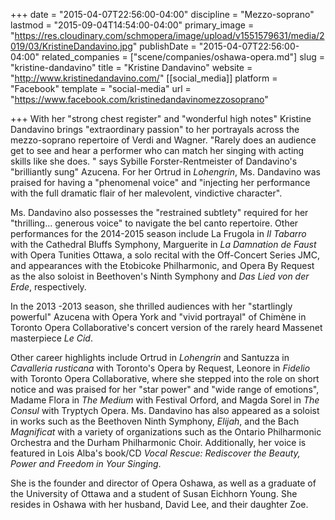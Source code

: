 +++
date = "2015-04-07T22:56:00-04:00"
discipline = "Mezzo-soprano"
lastmod = "2015-09-04T14:54:00-04:00"
primary_image = "https://res.cloudinary.com/schmopera/image/upload/v1551579631/media/2019/03/KristineDandavino.jpg"
publishDate = "2015-04-07T22:56:00-04:00"
related_companies = ["scene/companies/oshawa-opera.md"]
slug = "kristine-dandavino"
title = "Kristine Dandavino"
website = "http://www.kristinedandavino.com/"
[[social_media]]
platform = "Facebook"
template = "social-media"
url = "https://www.facebook.com/kristinedandavinomezzosoprano"

+++
With her "strong chest register" and "wonderful high notes" Kristine Dandavino brings "extraordinary passion" to her portrayals across the mezzo-soprano repertoire of Verdi and Wagner. "Rarely does an audience get to see and hear a performer who can match her singing with acting skills like she does. " says Sybille Forster-Rentmeister of Dandavino's "brilliantly sung" Azucena. For her Ortrud in _Lohengrin_, Ms. Dandavino was praised for having a "phenomenal voice" and "injecting her performance with the full dramatic flair of her malevolent, vindictive character".

Ms. Dandavino also possesses the "restrained subtlety" required for her "thrilling... generous voice" to navigate the bel canto repertoire. Other performances for the 2014-2015 season include La Frugola in _Il Tabarro_ with the Cathedral Bluffs Symphony, Marguerite in _La Damnation de Faust_ with Opera Tunities Ottawa, a solo recital with the Off-Concert Series JMC, and appearances with the Etobicoke Philharmonic, and Opera By Request as the also soloist in Beethoven's Ninth Symphony and _Das Lied von der Erde_, respectively.

In the 2013 -2013 season, she thrilled audiences with her "startlingly powerful" Azucena with Opera York and "vivid portrayal" of Chimène in Toronto Opera Collaborative's concert version of the rarely heard Massenet masterpiece _Le Cid_. 

Other career highlights include Ortrud in _Lohengrin_ and Santuzza in _Cavalleria rusticana_ with Toronto's Opera by Request, Leonore in _Fidelio_ with Toronto Opera Collaborative, where she stepped into the role on short notice and was praised for her "star power" and "wide range of emotions", Madame Flora in _The Medium_ with Festival Orford, and Magda Sorel in _The Consul_ with Tryptych Opera. Ms. Dandavino has also appeared as a soloist in works such as the Beethoven Ninth Symphony, _Elijah_, and the Bach _Magnificat_ with a variety of organizations such as the Ontario Philharmonic Orchestra and the Durham Philharmonic Choir. Additionally, her voice is featured in Lois Alba's book/CD _Vocal Rescue: Rediscover the Beauty, Power and Freedom in Your Singing_.  

She is the founder and director of Opera Oshawa, as well as a graduate of the University of Ottawa and a student of Susan Eichhorn Young. She resides in Oshawa with her husband, David Lee, and their daughter Zoe.